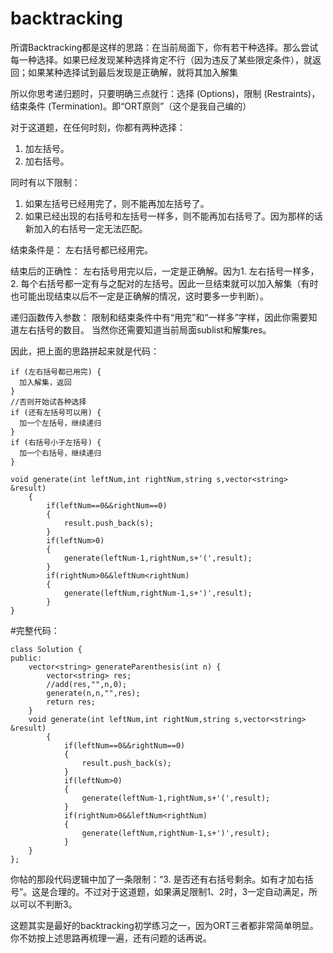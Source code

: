 # backtracking
所谓Backtracking都是这样的思路：在当前局面下，你有若干种选择。那么尝试每一种选择。如果已经发现某种选择肯定不行（因为违反了某些限定条件），就返回；如果某种选择试到最后发现是正确解，就将其加入解集

所以你思考递归题时，只要明确三点就行：选择 (Options)，限制 (Restraints)，结束条件 (Termination)。即“ORT原则”（这个是我自己编的）

对于这道题，在任何时刻，你都有两种选择：
1. 加左括号。
2. 加右括号。

同时有以下限制：
1. 如果左括号已经用完了，则不能再加左括号了。
2. 如果已经出现的右括号和左括号一样多，则不能再加右括号了。因为那样的话新加入的右括号一定无法匹配。

结束条件是：
左右括号都已经用完。

结束后的正确性：
左右括号用完以后，一定是正确解。因为1. 左右括号一样多，2. 每个右括号都一定有与之配对的左括号。因此一旦结束就可以加入解集（有时也可能出现结束以后不一定是正确解的情况，这时要多一步判断）。

递归函数传入参数：
限制和结束条件中有“用完”和“一样多”字样，因此你需要知道左右括号的数目。
当然你还需要知道当前局面sublist和解集res。

因此，把上面的思路拼起来就是代码：


    if (左右括号都已用完) {
      加入解集，返回
    }
    //否则开始试各种选择
    if (还有左括号可以用) {
      加一个左括号，继续递归
    }
    if (右括号小于左括号) {
      加一个右括号，继续递归
    }

    void generate(int leftNum,int rightNum,string s,vector<string> &result)  
        {  
            if(leftNum==0&&rightNum==0)  
            {  
                result.push_back(s);  
            }  
            if(leftNum>0)  
            {  
                generate(leftNum-1,rightNum,s+'(',result);  
            }  
            if(rightNum>0&&leftNum<rightNum)  
            {  
                generate(leftNum,rightNum-1,s+')',result);  
            }  
    }  
    
#完整代码：

    class Solution {
    public:
        vector<string> generateParenthesis(int n) {
            vector<string> res;
            //add(res,"",n,0);
            generate(n,n,"",res);
            return res;
        }
        void generate(int leftNum,int rightNum,string s,vector<string> &result)  
            {  
                if(leftNum==0&&rightNum==0)  
                {  
                    result.push_back(s);  
                }  
                if(leftNum>0)  
                {  
                    generate(leftNum-1,rightNum,s+'(',result);  
                }  
                if(rightNum>0&&leftNum<rightNum)  
                {  
                    generate(leftNum,rightNum-1,s+')',result);  
                }  
        }  
    };

你帖的那段代码逻辑中加了一条限制：“3. 是否还有右括号剩余。如有才加右括号”。这是合理的。不过对于这道题，如果满足限制1、2时，3一定自动满足，所以可以不判断3。

这题其实是最好的backtracking初学练习之一，因为ORT三者都非常简单明显。你不妨按上述思路再梳理一遍，还有问题的话再说。

